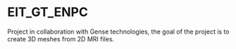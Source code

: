 # EIT_GT_ENPC

Project in collaboration with Gense technologies, the goal of the project is to create 3D meshes from 2D MRI files.

